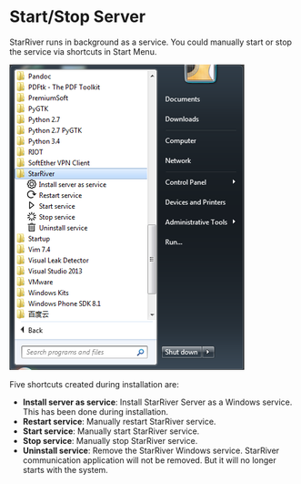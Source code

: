 # Start/Stop Server

StarRiver runs in background as a service. You could manually start or stop the service via shortcuts in Start Menu.

![](../img/shortcuts.png)

Five shortcuts created during installation are:

* **Install server as service**: Install StarRiver Server as a Windows service. This has been done during installation.
* **Restart service**: Manually restart StarRiver service.
* **Start service**: Manually start StarRiver service.
* **Stop service**: Manually stop StarRiver service.
* **Uninstall service**: Remove the StarRiver Windows service. StarRiver communication application will not be removed. But it will no longer starts with the system.
